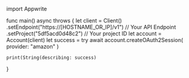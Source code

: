 import Appwrite

func main() async throws {
    let client = Client()
      .setEndpoint("https://[HOSTNAME_OR_IP]/v1") // Your API Endpoint
      .setProject("5df5acd0d48c2") // Your project ID
    let account = Account(client)
    let success = try await account.createOAuth2Session(
        provider: "amazon"
    )

    print(String(describing: success)
}
